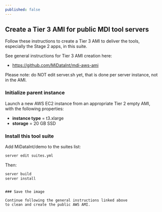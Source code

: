 ```yaml
---
published: false
---
```


## Create a Tier 3 AMI for public MDI tool servers

Follow these instructions to create a Tier 3 AMI to deliver
the tools, especially the Stage 2 apps, in this suite.

See general instructions for Tier 3 AMI creation here:

- <https://github.com/MiDataInt/mdi-aws-ami>

Please note: do NOT edit server.sh yet, that is done per 
server instance, not in the AMI.

### Initialize parent instance

Launch a new AWS EC2 instance from an appropriate Tier 2 empty AMI,
with the following properties:

- **instance type** = t3.xlarge
- **storage** = 20 GB SSD

### Install this tool suite

Add MiDataInt/demo to the suites list:

```bash
server edit suites.yml
```

Then:

```bash
server build
server install
```
```

### Save the image

Continue following the general instructions linked above 
to clean and create the public AWS AMI.
